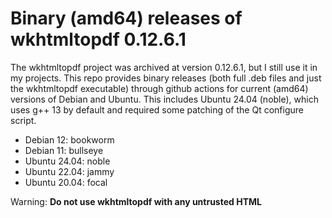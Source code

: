 # Binary (amd64) releases of wkhtmltopdf 0.12.6.1

The wkhtmltopdf project was archived at version 0.12.6.1, but I still use it
in my projects. This repo provides binary releases (both full .deb files
and just the wkhtmltopdf executable) through github actions for current (amd64)
versions of Debian and Ubuntu. This includes Ubuntu 24.04 (noble), which uses
g++ 13 by default and required some patching of the Qt configure script.

- Debian 12: bookworm
- Debian 11: bullseye
- Ubuntu 24.04: noble
- Ubuntu 22.04: jammy
- Ubuntu 20.04: focal

Warning: **Do not use wkhtmltopdf with any untrusted HTML**
